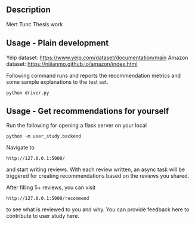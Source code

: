 ## Description 

Mert Tunc Thesis work


## Usage - Plain development

Yelp dataset: https://www.yelp.com/dataset/documentation/main
Amazon dataset: https://nijianmo.github.io/amazon/index.html

Following command runs and reports the recommendation metrics and some sample explanations to the test set.
```
python driver.py
```

## Usage - Get recommendations for yourself

Run the following for opening a flask server on your local 
```
python -m user_study.backend
```

Navigate to 
```
http://127.0.0.1:5000/
```
and start writing reviews. With each review written, an async task will be triggered 
for creating recommendations based on the reviews you shared.

After filling 5+ reviews, you can visit
```
http://127.0.0.1:5000/recommend
```
to see what is reviewed to you and why.
You can provide feedback here to contribute to user study here.

